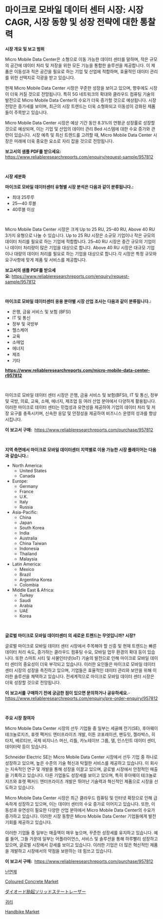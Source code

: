<p><h1>마이크로 모바일 데이터 센터 시장: 시장 CAGR, 시장 동향 및 성장 전략에 대한 통찰력</h1></p><p><strong>시장 개요 및 보고 범위</strong></p>
<p><p>Micro Mobile Data Center은 소형으로 이동 가능한 데이터 센터를 말하며, 작은 규모의 공간에 데이터 처리 및 저장을 위한 모든 기능을 통합한 솔루션을 제공합니다. 이 제품은 이동성과 적은 공간을 필요로 하는 기업 및 산업에 적합하며, 효율적인 데이터 관리를 위한 선택지로 각광을 받고 있습니다.</p><p>현재 Micro Mobile Data Center 시장은 꾸준한 성장을 보이고 있으며, 향후에도 시장이 더욱 커질 것으로 전망됩니다. 특히 5G 네트워크의 확대와 클라우드 컴퓨팅 기술의 발전으로 Micro Mobile Data Center의 수요가 더욱 증가할 것으로 예상됩니다. 시장 전망은 증가세를 보이며, 최근의 시장 트렌드는 더욱 소형화되고 이동성이 강화된 제품들이 주목받고 있습니다.</p><p>Micro Mobile Data Center 시장은 예상 기간 동안 8.3%의 연평균 성장률로 성장할 것으로 예상되며, 이는 기업 및 산업의 데이터 관리 Bed 시스템에 대한 수요 증가와 관련이 있습니다. 시장 예측 및 최신 트렌드를 고려할 때, Micro Mobile Data Center 시장은 미래에 더욱 중요한 요소로 자리 잡을 것으로 전망됩니다.</p></p>
<p><strong>보고서의 샘플 PDF를 받으세요:</strong> <a href="https://www.reliableresearchreports.com/enquiry/request-sample/957812">https://www.reliableresearchreports.com/enquiry/request-sample/957812</a></p>
<p>&nbsp;</p>
<p><strong>시장 세분화</strong></p>
<p><strong>마이크로 모바일 데이터센터 유형별 시장 분석은 다음과 같이 분류됩니다.:</strong></p>
<p><ul><li>최대 25루루</li><li>25—40 루블</li><li>40루블 이상</li></ul></p>
<p>&nbsp;</p>
<p><p>Micro Mobile Data Center 시장은 크게 Up to 25 RU, 25–40 RU, Above 40 RU 3가지 유형으로 나눌 수 있습니다. Up to 25 RU 시장은 소규모 기업이나 작은 규모의 데이터 처리를 필요로 하는 기업에 적합합니다. 25–40 RU 시장은 중간 규모의 기업이나 데이터 처리량이 많은 기업을 대상으로 합니다. Above 40 RU 시장은 대규모 기업이나 대량의 데이터 처리를 필요로 하는 기업을 대상으로 합니다.각 시장은 특정 규모와 요구사항에 맞게 제품 및 서비스를 제공합니다.</p></p>
<p><strong>보고서의 샘플 PDF를 받으세요:</strong>&nbsp;<a href="https://www.reliableresearchreports.com/enquiry/request-sample/957812">https://www.reliableresearchreports.com/enquiry/request-sample/957812</a></p>
<p>&nbsp;</p>
<p><strong> 마이크로 모바일 데이터센터 응용 분야별 시장 산업 조사는 다음과 같이 분류됩니다.:</strong></p>
<p><ul><li>은행, 금융 서비스 및 보험 (BFSI)</li><li>IT 및 통신</li><li>정부 및 국방부</li><li>헬스케어</li><li>교육</li><li>소매업</li><li>에너지</li><li>제조</li><li>기타</li></ul></p>
<p><strong><a href="https://www.reliableresearchreports.com/micro-mobile-data-center-r957812">https://www.reliableresearchreports.com/micro-mobile-data-center-r957812</a></strong></p>
<p>&nbsp;</p>
<p><p>마이크로 모바일 데이터 센터 시장은 은행, 금융 서비스 및 보험(BFSI), IT 및 통신, 정부 및 국방, 의료, 교육, 소매, 에너지, 제조업 등 여러 산업 분야에서 다양하게 활용됩니다. 이러한 마이크로 데이터 센터는 민첩성과 유연성을 제공하여 기업의 데이터 처리 및 저장 요구를 충족시키며, 신속한 응답 및 안정성을 제공하여 비즈니스 운영의 성과를 향상시킵니다.</p></p>
<p><strong>이 보고서 구매:</strong>&nbsp; <a href="https://www.reliableresearchreports.com/purchase/957812">https://www.reliableresearchreports.com/purchase/957812</a></p>
<p>&nbsp;</p>
<p><strong>지역 측면에서 마이크로 모바일 데이터센터 지역별로 이용 가능한 시장 플레이어는 다음과 같습니다.:</strong></p>
<p><ul>
    <li>
        North America:
        <ul>
            <li>United States</li>
            <li>Canada</li>
        </ul>
    </li>
    <li>
        Europe:
        <ul>
            <li>Germany</li>
            <li>France</li>
            <li>U.K.</li>
            <li>Italy</li>
            <li>Russia</li>
        </ul>
    </li>
    <li>
        Asia-Pacific:
        <ul>
            <li>China</li>
            <li>Japan</li>
            <li>South Korea</li>
            <li>India</li>
            <li>Australia</li>
            <li>China Taiwan</li>
            <li>Indonesia</li>
            <li>Thailand</li>
            <li>Malaysia</li>
        </ul>
    </li>
    <li>
        Latin America:
        <ul>
            <li>Mexico</li>
            <li>Brazil</li>
            <li>Argentina Korea</li>
            <li>Colombia</li>
        </ul>
    </li>
    <li>
        Middle East & Africa:
        <ul>
            <li>Turkey</li>
            <li>Saudi</li>
            <li>Arabia</li>
            <li>UAE</li>
            <li>Korea</li>
        </ul>
    </li>
    </ul></p>
<p>&nbsp;</p>
<p><strong>글로벌 마이크로 모바일 데이터센터 의 새로운 트렌드는 무엇입니까? 시장?</strong></p>
<p><p>글로벌 마이크로 모바일 데이터 센터 시장에서 주목해야 할 신흥 및 현재 트렌드는 빠른 데이터 처리 속도, 증가하는 클라우드 컴퓨팅 수요, 모바일 업무 환경의 확대 등이 있습니다. 또한 스마트 시티 및 사물인터넷(IoT) 기술의 발전으로 인해 마이크로 모바일 데이터 센터의 중요성이 더욱 부각되고 있습니다. 이러한 요인들은 마이크로 모바일 데이터 센터 시장의 성장을 촉진하고 있으며, 기업들은 효율적인 데이터 관리와 보안을 위해 이러한 솔루션을 채택하고 있습니다. 전세계적으로 마이크로 모바일 데이터 센터 시장은 더욱 성장할 것으로 전망됩니다.</p></p>
<p><strong>이 보고서를 구매하기 전에 궁금한 점이 있으면 문의하거나 공유하세요.</strong>- <a href="https://www.reliableresearchreports.com/enquiry/pre-order-enquiry/957812">https://www.reliableresearchreports.com/enquiry/pre-order-enquiry/957812</a></p>
<p>&nbsp;</p>
<p><strong>주요 시장 참여자</strong></p>
<p><p>Micro Mobile Data Center 시장의 선두 기업들 중 일부는 세골뗴 전기(SE), 후아웨이 테크놀로지즈, 휴렛 팩커드 엔터프라이즈 개발, 이튼 코포레이션, 팬듀잇, 젤라박스, 히타치, 베르티브, 국제 비지니스 머신, 리틀, 카노테이브 그룹, 델, 인스턴트 데이터 센터, 데이터략 등이 있습니다.</p><p>Schneider Electric SE는 Micro Mobile Data Center 시장에서 선두 기업 중 하나로 성장하고 있으며, 높은 수준의 기술 혁신과 탁월한 서비스를 제공하고 있습니다. 이 회사는 지속적인 연구 및 개발을 통해 성장을 이끌고 있으며, 글로벌 시장에서 안정적인 매출을 기록하고 있습니다. 다른 기업들도 성장세를 보이고 있으며, 특히 후아웨이 테크놀로지즈와 휴렛 팩커드 엔터프라이즈 개발은 뛰어난 기술력과 혁신적인 제품으로 시장을 선도하고 있습니다.</p><p>Micro Mobile Data Center 시장은 최근 클라우드 컴퓨팅 및 인터넷 확장으로 인해 급속하게 성장하고 있으며, 이는 데이터 센터의 수요 증가로 이어지고 있습니다. 또한, 이동성과 유연성이 필요한 다양한 산업 분야에서 Micro Mobile Data Center의 수요가 증가하고 있습니다. 이러한 시장 동향은 Micro Mobile Data Center 기업들에게 발전 기회를 제공하고 있습니다.</p><p>이러한 기업들 중 일부는 매출액이 매우 높으며, 꾸준한 성장세를 유지하고 있습니다. 예를 들어, 그들 가운데 일부는 어플라이언스, 서비스 및 솔루션을 통해 하루빨리 성장하고 있으며, 글로벌 시장에서 강세를 보이고 있습니다. 이러한 기업은 더 많은 혁신적인 제품을 개발하고 시장에서의 약점을 보완하는 데 힘쓰고 있습니다.</p></p>
<p><strong>이 보고서 구매:</strong>&nbsp;&nbsp;<a href="https://www.reliableresearchreports.com/purchase/957812">https://www.reliableresearchreports.com/purchase/957812</a></p>
<p><p><a href="https://github.com/vsckjg50460/Market-Research-Report-List-1/blob/main/280988230440.md">난연제</a></p><p><a href="https://issuu.com/reportprime-2/docs/coloured-concrete-market-size-2030.pptx">Coloured Concrete Market</a></p><p><a href="https://github.com/lrlmopnhwd79300/Market-Research-Report-List-1/blob/main/559292429744.md">ダイオード励起ソリッドステートレーザー</a></p><p><a href="https://medium.com/@briaabshire/%EC%98%A4%ED%8A%B8-%EB%A7%88%EC%BC%93-%EB%B6%84%EC%84%9D-cagr-%EC%8B%9C%EC%9E%A5-%EC%84%B8%EB%B6%84%ED%99%94-%EB%B0%8F-%EA%B8%80%EB%A1%9C%EB%B2%8C-%EC%82%B0%EC%97%85-%EA%B0%9C%EC%9A%94-fb953bd54e0f">귀리</a></p><p><a href="https://www.linkedin.com/pulse/handbike-market-size-focuses-dynamics-in-depth-analysis-future-0mpyc?trackingId=o7XJXfixnLt05%2Fu63ZAEtw%3D%3D">Handbike Market</a></p></p>